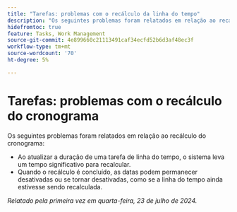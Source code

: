 ```yaml
---
title: "Tarefas: problemas com o recálculo da linha do tempo"
description: "Os seguintes problemas foram relatados em relação ao recálculo do cronograma."
hidefromtoc: true
feature: Tasks, Work Management
source-git-commit: 4e899660c21113491caf34ecfd52b6d3af48ec3f
workflow-type: tm+mt
source-wordcount: '70'
ht-degree: 5%

---
```



# Tarefas: problemas com o recálculo do cronograma

Os seguintes problemas foram relatados em relação ao recálculo do cronograma:

* Ao atualizar a duração de uma tarefa de linha do tempo, o sistema leva um tempo significativo para recalcular.
* Quando o recálculo é concluído, as datas podem permanecer desativadas ou se tornar desativadas, como se a linha do tempo ainda estivesse sendo recalculada.

_Relatado pela primeira vez em quarta-feira, 23 de julho de 2024._

